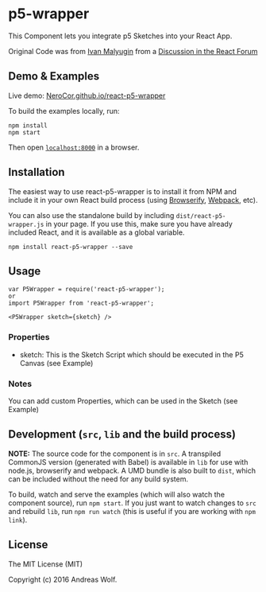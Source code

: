 # p5-wrapper

This Component lets you integrate p5 Sketches into your React App.

Original Code was from [Ivan Malyugin](https://discuss.reactjs.org/users/IMalyugin) from a [Discussion in the React Forum](https://discuss.reactjs.org/t/using-react-with-p5-js/5565)


## Demo & Examples

Live demo: [NeroCor.github.io/react-p5-wrapper](http://NeroCor.github.io/react-p5-wrapper/)

To build the examples locally, run:

```
npm install
npm start
```

Then open [`localhost:8000`](http://localhost:8000) in a browser.


## Installation

The easiest way to use react-p5-wrapper is to install it from NPM and include it in your own React build process (using [Browserify](http://browserify.org), [Webpack](http://webpack.github.io/), etc).

You can also use the standalone build by including `dist/react-p5-wrapper.js` in your page. If you use this, make sure you have already included React, and it is available as a global variable.

```
npm install react-p5-wrapper --save
```


## Usage

```
var P5Wrapper = require('react-p5-wrapper');
or
import P5Wrapper from 'react-p5-wrapper';

<P5Wrapper sketch={sketch} />
```

### Properties

* sketch: This is the Sketch Script which should be executed in the P5 Canvas (see Example)

### Notes

You can add custom Properties, which can be used in the Sketch (see Example)


## Development (`src`, `lib` and the build process)

**NOTE:** The source code for the component is in `src`. A transpiled CommonJS version (generated with Babel) is available in `lib` for use with node.js, browserify and webpack. A UMD bundle is also built to `dist`, which can be included without the need for any build system.

To build, watch and serve the examples (which will also watch the component source), run `npm start`. If you just want to watch changes to `src` and rebuild `lib`, run `npm run watch` (this is useful if you are working with `npm link`).

## License

The MIT License (MIT)

Copyright (c) 2016 Andreas Wolf.
